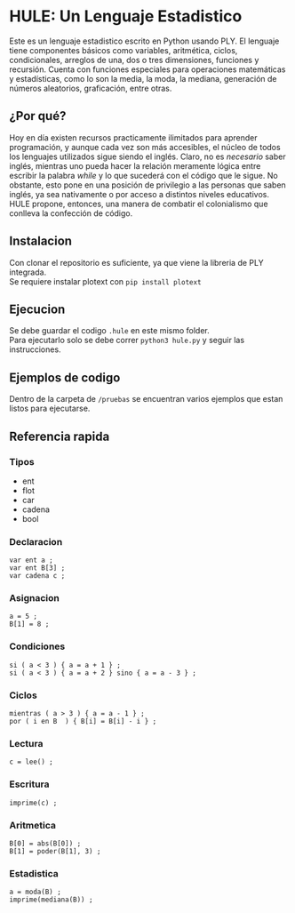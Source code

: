 # HULE: Un Lenguaje Estadistico

Este es un lenguaje estadistico escrito en Python usando PLY. El lenguaje tiene componentes básicos como variables, aritmética, ciclos, condicionales, arreglos de una, dos o tres dimensiones, funciones y recursión. Cuenta con funciones especiales para operaciones matemáticas y estadísticas, como lo son la media, la moda, la mediana, generación de números aleatorios, graficación, entre otras.

## ¿Por qué?
Hoy en día existen recursos practicamente ilimitados para aprender programación, y aunque cada vez son más accesibles, el núcleo de todos los lenguajes utilizados sigue siendo el inglés. Claro, no es *necesario* saber inglés, mientras uno pueda hacer la relación meramente lógica entre escribir la palabra *while* y lo que sucederá con el código que le sigue. No obstante, esto pone en una posición de privilegio a las personas que saben inglés, ya sea nativamente o por acceso a distintos niveles educativos. HULE propone, entonces, una manera de combatir el colonialismo que conlleva la confección de código.

## Instalacion
Con clonar el repositorio es suficiente, ya que viene la libreria de PLY integrada.
<br> Se requiere instalar plotext con `pip install plotext`

## Ejecucion
Se debe guardar el codigo `.hule` en este mismo folder. <br>
Para ejecutarlo solo se debe correr `python3 hule.py` y seguir las instrucciones.

## Ejemplos de codigo
Dentro de la carpeta de `/pruebas` se encuentran varios ejemplos que estan listos para ejecutarse.

## Referencia rapida

### Tipos
- ent
- flot
- car
- cadena
- bool

### Declaracion
`var ent a ;`<br>
`var ent B[3] ;`<br>
`var cadena c ;`

### Asignacion
`a = 5 ;`<br>
`B[1] = 8 ;`

### Condiciones
`si ( a < 3 ) { a = a + 1 } ;` <br>
`si ( a < 3 ) { a = a + 2 } sino { a = a - 3 } ;`

### Ciclos
`mientras ( a > 3 ) { a = a - 1 } ;` <br>
`por ( i en B  ) { B[i] = B[i] - i } ;`

### Lectura
`c = lee() ;`

### Escritura
`imprime(c) ;`

### Aritmetica
`B[0] = abs(B[0]) ;`<br>
`B[1] = poder(B[1], 3) ;`

### Estadistica
`a = moda(B) ;`<br>
`imprime(mediana(B)) ;`
